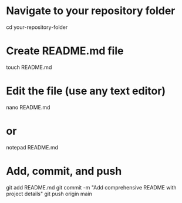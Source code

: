 # Navigate to your repository folder
cd your-repository-folder

# Create README.md file
touch README.md

# Edit the file (use any text editor)
nano README.md
# or
notepad README.md

# Add, commit, and push
git add README.md
git commit -m "Add comprehensive README with project details"
git push origin main
